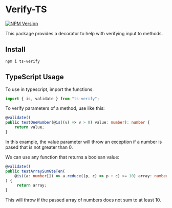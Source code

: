 # Verify-TS 
[![NPM Version](https://img.shields.io/npm/v/ts-verify.svg?style=flat)](https://www.npmjs.com/package/ts-verify)

This package provides a decorator to help with verifying input to methods.
## Install
```
npm i ts-verify
```

## TypeScript Usage
To use in typescript, import the functions. 
```ts
import { is, validate } from "ts-verify";
```
To verify parameters of a method, use like this:
```ts
@validate()
public testOneNumber(@is((v) => v > 0) value: number): number {
    return value;
}
```
In this example, the value parameter will throw an exception if a number is pased that is not greater than 0.

We can use any function that returns a boolean value:
```ts
@validate()
public testArraySumGteTen(
    @is((a: number[]) => a.reduce((p, c) => p + c) >= 10) array: number[]
) {
     return array;
}
```
This will throw if the passed array of numbers does not sum to at least 10.